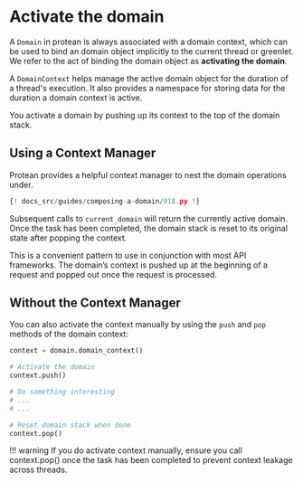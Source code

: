 # Activate the domain

A `Domain` in protean is always associated with a domain context, which can be
used to bind an domain object implicitly to the current thread or greenlet. We
refer to the act of binding the domain object as **activating the domain**.

<!-- FIXME Insert link to fullblown DomainContext documentation -->
A `DomainContext` helps manage the active domain object for the duration of a
thread's execution. It also provides a namespace for storing data for the
duration a domain context is active. 

You activate a domain by pushing up its context to the top of the domain stack. 

## Using a Context Manager
Protean provides a helpful context manager to nest the domain operations
under.

```Python hl_lines="18-21"
{! docs_src/guides/composing-a-domain/018.py !}
```

Subsequent calls to `current_domain` will return the currently active domain.
Once the task has been completed, the domain stack is reset to its original
state after popping the context.

This is a convenient pattern to use in conjunction with most API frameworks.
The domain’s context is pushed up at the beginning of a request and popped out 
once the request is processed.

## Without the Context Manager

You can also activate the context manually by using the `push` and `pop`
methods of the domain context:

```python
context = domain.domain_context()

# Activate the domain
context.push()

# Do something interesting
# ...
# ...

# Reset domain stack when done
context.pop()
```

!!! warning
    If you do activate context manually, ensure you call context.pop() once the
    task has been completed to prevent context leakage across threads.
